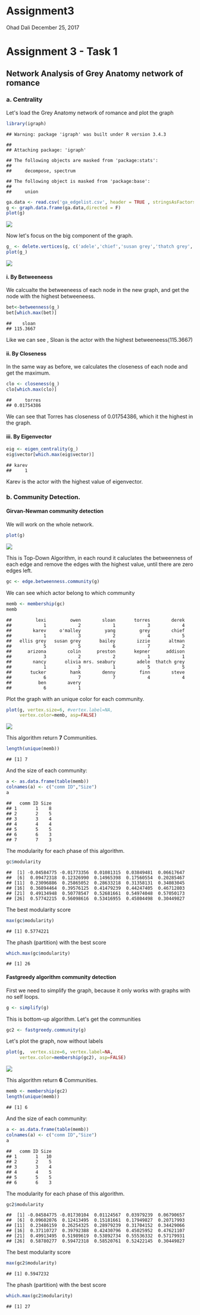 Assignment3
================
Ohad Dali
December 25, 2017

Assignment 3 - Task 1
=====================

Network Analysis of Grey Anatomy network of romance
---------------------------------------------------

### a. Centrality

Let's load the Grey Anatomy network of romance and plot the graph

``` r
library(igraph)
```

    ## Warning: package 'igraph' was built under R version 3.4.3

    ## 
    ## Attaching package: 'igraph'

    ## The following objects are masked from 'package:stats':
    ## 
    ##     decompose, spectrum

    ## The following object is masked from 'package:base':
    ## 
    ##     union

``` r
ga.data <- read.csv('ga_edgelist.csv', header = TRUE , stringsAsFactors = FALSE)
g <- graph.data.frame(ga.data,directed = F)
plot(g)
```

![](Report_files/figure-markdown_github/unnamed-chunk-1-1.png)

Now let's focus on the big component of the graph.

``` r
g_ <- delete.vertices(g, c('adele','chief','susan grey','thatch grey','ellis grey','tucker','bailey','ben'))
plot(g_)
```

![](Report_files/figure-markdown_github/unnamed-chunk-2-1.png)

#### i. By Betweeneess

We calcualte the betweeneess of each node in the new graph, and get the node with the highest betweeneess.

``` r
bet<-betweenness(g_)
bet[which.max(bet)]
```

    ##    sloan 
    ## 115.3667

Like we can see , Sloan is the actor with the highest betweeneess(115.3667)

#### ii. By Closeness

In the same way as before, we calculates the closeness of each node and get the maximum.

``` r
clo <- closeness(g_)
clo[which.max(clo)]
```

    ##     torres 
    ## 0.01754386

We can see that Torres has closeness of 0.01754386, which it the highest in the graph.

#### iii. By Eigenvector

``` r
eig <- eigen_centrality(g_)
eig$vector[which.max(eig$vector)]
```

    ## karev 
    ##     1

Karev is the actor with the highest value of eigenvector.

### b. Community Detection.

#### Girvan-Newman community detection

We will work on the whole network.

``` r
plot(g)
```

![](Report_files/figure-markdown_github/unnamed-chunk-6-1.png)

This is Top-Down Algorithm, in each round it caluclates the betweenness of each edge and remove the edges with the highest value, until there are zero edges left.

``` r
gc <- edge.betweenness.community(g)
```

We can see which actor belong to which community

``` r
memb <- membership(gc)
memb
```

    ##         lexi         owen        sloan       torres        derek 
    ##            1            2            1            3            4 
    ##        karev     o'malley         yang         grey        chief 
    ##            1            3            2            4            5 
    ##   ellis grey   susan grey       bailey        izzie       altman 
    ##            5            5            6            7            2 
    ##      arizona        colin      preston       kepner      addison 
    ##            3            2            2            1            1 
    ##        nancy       olivia mrs. seabury        adele  thatch grey 
    ##            1            3            1            5            5 
    ##       tucker         hank        denny         finn        steve 
    ##            6            7            7            4            4 
    ##          ben        avery 
    ##            6            1

Plot the graph with an unique color for each community.

``` r
plot(g, vertex.size=6, #vertex.label=NA,
     vertex.color=memb, asp=FALSE)
```

![](Report_files/figure-markdown_github/unnamed-chunk-9-1.png)

This algorithm return **7** Communities.

``` r
length(unique(memb))
```

    ## [1] 7

And the size of each community:

``` r
a <- as.data.frame(table(memb))
colnames(a) <- c("comm ID","Size")
a
```

    ##   comm ID Size
    ## 1       1    8
    ## 2       2    5
    ## 3       3    4
    ## 4       4    4
    ## 5       5    5
    ## 6       6    3
    ## 7       7    3

The modularity for each phase of this algorithm.

``` r
gc$modularity
```

    ##  [1] -0.04584775 -0.01773356  0.01081315  0.03849481  0.06617647
    ##  [6]  0.09472318  0.12326990  0.14965398  0.17560554  0.20285467
    ## [11]  0.23096886  0.25865052  0.28633218  0.31358131  0.34083045
    ## [16]  0.36894464  0.39576125  0.41479239  0.44247405  0.46712803
    ## [21]  0.49134948  0.50778547  0.52681661  0.54974048  0.57050173
    ## [26]  0.57742215  0.56098616  0.53416955  0.45804498  0.30449827

The best modularity score

``` r
max(gc$modularity)
```

    ## [1] 0.5774221

The phash (partition) with the best score

``` r
which.max(gc$modularity)
```

    ## [1] 26

#### Fastgreedy algorithm community detection

First we need to simplify the graph, because it only works with graphs with no self loops.

``` r
g <- simplify(g)
```

This is bottom-up algorithm. Let's get the communities

``` r
gc2 <- fastgreedy.community(g)
```

Let's plot the graph, now without labels

``` r
plot(g,  vertex.size=6, vertex.label=NA,
     vertex.color=membership(gc2), asp=FALSE)
```

![](Report_files/figure-markdown_github/unnamed-chunk-17-1.png)

This algorithm return **6** Communities.

``` r
memb <- membership(gc2)
length(unique(memb))
```

    ## [1] 6

And the size of each community:

``` r
a <- as.data.frame(table(memb))
colnames(a) <- c("comm ID","Size")
a
```

    ##   comm ID Size
    ## 1       1   10
    ## 2       2    5
    ## 3       3    4
    ## 4       4    5
    ## 5       5    5
    ## 6       6    3

The modularity for each phase of this algorithm.

``` r
gc2$modularity
```

    ##  [1] -0.04584775 -0.01730104  0.01124567  0.03979239  0.06790657
    ##  [6]  0.09602076  0.12413495  0.15181661  0.17949827  0.20717993
    ## [11]  0.23486159  0.26254325  0.28979239  0.31704152  0.34429066
    ## [16]  0.37110727  0.39792388  0.42430796  0.45025952  0.47621107
    ## [21]  0.49913495  0.51989619  0.53892734  0.55536332  0.57179931
    ## [26]  0.58780277  0.59472318  0.58520761  0.52422145  0.30449827

The best modularity score

``` r
max(gc2$modularity)
```

    ## [1] 0.5947232

The phash (partition) with the best score

``` r
which.max(gc2$modularity)
```

    ## [1] 27
